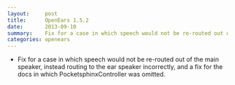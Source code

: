 ```yaml
---
layout:     post
title:      OpenEars 1.5.2 
date:       2013-09-10
summary:    Fix for a case in which speech would not be re-routed out of the main speaker, instead routing to...
categories: openears
---
```

* Fix for a case in which speech would not be re-routed out of the main speaker, instead routing to the ear speaker incorrectly, and a fix for the docs in which PocketsphinxController was omitted.